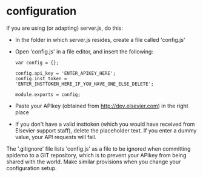 # configuration
If you are using (or adapting) server.js, do this:
- In the folder in which server.js resides, create a file called 'config.js'
- Open 'config.js' in a file editor, and insert the following:

    ```
    var config = {};

    config.api_key = 'ENTER_APIKEY_HERE';
    config.inst_token = 'ENTER_INSTTOKEN_HERE_IF_YOU_HAVE_ONE_ELSE_DELETE';

    module.exports = config;
    ```
    
- Paste your APIkey (obtained from http://dev.elsevier.com) in the right place
- If you don't have a valid insttoken (which you would have received from Elsevier support staff), delete the placeholder text. If you enter a dummy value, your API requests will fail.

The '.gitignore' file lists 'config.js' as a file to be ignored when committing apidemo to a GIT repository, which is to prevent your APIkey from being shared with the world. Make similar provisions when you change your configuration setup.
